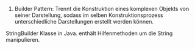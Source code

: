 1. Builder Pattern:
Trennt die Konstruktion eines komplexen Objekts von seiner Darstellung, sodass im selben Konstruktionsprozess unterschiedliche Darstellungen erstellt werden können.

StringBuilder Klasse in Java.
enthält Hilfenmethoden um die String manipulieren. 
